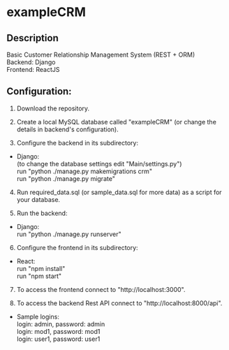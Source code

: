 # exampleCRM

## Description

Basic Customer Relationship Management System (REST + ORM)  
Backend: Django  
Frontend: ReactJS

## Configuration:

1. Download the repository.

2. Create a local MySQL database called "exampleCRM" (or change the details in backend's configuration).

3. Configure the backend in its subdirectory:  
- Django:  
(to change the database settings edit "Main/settings.py")  
run "python ./manage.py makemigrations crm"  
run "python ./manage.py migrate"  


4. Run required_data.sql (or sample_data.sql for more data) as a script for your database.

5. Run the backend:  
- Django:  
run "python ./manage.py runserver"  

6. Configure the frontend in its subdirectory:  
- React:  
run "npm install"  
run "npm start"  

7. To access the frontend connect to "http://localhost:3000".

8. To access the backend Rest API connect to "http://localhost:8000/api".
- Sample logins:  
login: admin, password: admin  
login: mod1, password: mod1  
login: user1, password: user1  
